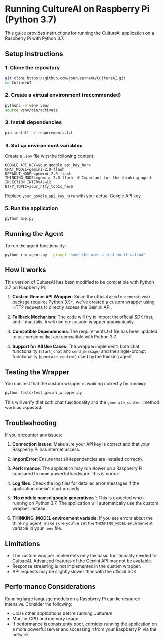 # Running CultureAI on Raspberry Pi (Python 3.7)

This guide provides instructions for running the CultureAI application on a Raspberry Pi with Python 3.7.

## Setup Instructions

### 1. Clone the repository

```bash
git clone https://github.com/yourusername/CultureAI.git
cd CultureAI
```

### 2. Create a virtual environment (recommended)

```bash
python3 -m venv venv
source venv/bin/activate
```

### 3. Install dependencies

```bash
pip install -r requirements.txt
```

### 4. Set up environment variables

Create a `.env` file with the following content:

```
GOOGLE_API_KEY=your_google_api_key_here
CHAT_MODEL=gemini-2.0-flash
DEFAULT_MODEL=gemini-2.0-flash
THINKING_MODEL=gemini-2.0-flash  # Important for the thinking agent
INJECTION_INTERVAL=12
NTFY_TOPIC=your_ntfy_topic_here
```

Replace `your_google_api_key_here` with your actual Google API key.

### 5. Run the application

```bash
python app.py
```

## Running the Agent

To run the agent functionality:

```bash
python run_agent.py --prompt "send the user a test notification"
```

## How it works

This version of CultureAI has been modified to be compatible with Python 3.7 on Raspberry Pi:

1. **Custom Gemini API Wrapper**: Since the official `google-generativeai` package requires Python 3.9+, we've created a custom wrapper using HTTP requests to directly access the Gemini API.

2. **Fallback Mechanism**: The code will try to import the official SDK first, and if that fails, it will use our custom wrapper automatically.

3. **Compatible Dependencies**: The requirements.txt file has been updated to use versions that are compatible with Python 3.7.

4. **Support for All Use Cases**: The wrapper implements both chat functionality (`start_chat` and `send_message`) and the single-prompt functionality (`generate_content`) used by the thinking agent.

## Testing the Wrapper

You can test that the custom wrapper is working correctly by running:

```bash
python tests/test_gemini_wrapper.py
```

This will verify that both chat functionality and the `generate_content` method work as expected.

## Troubleshooting

If you encounter any issues:

1. **Connection issues**: Make sure your API key is correct and that your Raspberry Pi has internet access.

2. **ImportError**: Ensure that all dependencies are installed correctly.

3. **Performance**: The application may run slower on a Raspberry Pi compared to more powerful hardware. This is normal.

4. **Log files**: Check the log files for detailed error messages if the application doesn't start properly.

5. **'No module named google.generativeai'**: This is expected when running on Python 3.7. The application will automatically use the custom wrapper instead.

6. **THINKING_MODEL environment variable**: If you see errors about the thinking agent, make sure you've set the `THINKING_MODEL` environment variable in your `.env` file.

## Limitations

- The custom wrapper implements only the basic functionality needed for CultureAI. Advanced features of the Gemini API may not be available.
- Response streaming is not implemented in the custom wrapper.
- API requests may be slightly slower than with the official SDK.

## Performance Considerations

Running large language models on a Raspberry Pi can be resource-intensive. Consider the following:

- Close other applications before running CultureAI
- Monitor CPU and memory usage
- If performance is consistently poor, consider running the application on a more powerful server and accessing it from your Raspberry Pi via the network
